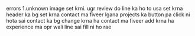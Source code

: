 errors
1.unknown image set krni.
ugr review do line ka ho to usa set krna
header ka bg set krna
contact ma fiveer lgana
projects ka button pa click ni hota sai
contact ka bg change krna ha
contact ma fiveer add krna ha
experience ma opr wali line sai fill ni ho rae
